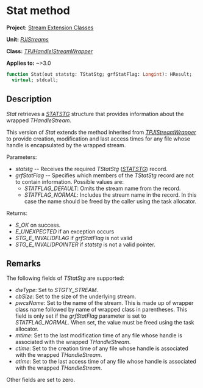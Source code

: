 # Stat method

**Project:** [Stream Extension Classes](../API.md)

**Unit:** [_PJIStreams_](./PJIStreams.md)

**Class:** [_TPJHandleIStreamWrapper_](./TPJHandleIStreamWrapper.md)

**Applies to:** ~>3.0

```pascal
function Stat(out statstg: TStatStg; grfStatFlag: Longint): HResult;
  virtual; stdcall;
```

## Description

_Stat_ retrieves a [_STATSTG_](https://learn.microsoft.com/en-gb/windows/win32/api/objidl/ns-objidl-statstg) structure that provides information about the wrapped _THandleStream_.

This version of _Stat_ extends the method inherited from [_TPJIStreamWrapper_](./TPJIStreamWrapper.md) to provide creation, modification and last access times for any file whose handle is encapsulated by the wrapped stream.

Parameters:

* _statstg_ -- Receives the required _TStatStg_ ([_STATSTG_](https://learn.microsoft.com/en-gb/windows/win32/api/objidl/ns-objidl-statstg)) record.
* _grfStatFlag_ -- Specifies which members of the _TStatStg_ record are not to contain information. Possible values are:
  * _STATFLAG_DEFAULT_: Omits the stream name from the record.
  * _STATFLAG_NORMAL_: Includes the stream name in the record. In this case the name should be freed by the caller using the task allocator.

Returns:

* _S_OK_ on success.
* _E_UNEXPECTED_ if an exception occurs
* _STG_E_INVALIDFLAG_ if _grfStatFlag_ is not valid
* _STG_E_INVALIDPOINTER_ if _statstg_ is not a valid pointer.

## Remarks

The following fields of _TStatStg_ are supported:

* _dwType_: Set to _STGTY_STREAM_.
* _cbSize_: Set to the size of the underlying stream.
* _pwcsName_: Set to the name of the stream. This is made up of wrapper class name followed by name of wrapped class in parentheses. This field is only set if the _grfStatFlag_ parameter is set to _STATFLAG_NORMAL_. When set, the value must be freed using the task allocator.
* _mtime_: Set to the last modification time of any file whose handle is associated with the wrapped _THandleStream_.
* _ctime_: Set to the creation time of any file whose handle is associated with the wrapped _THandleStream_.
* _atime_: Set to the last access time of any file whose handle is associated with the wrapped _THandleStream_.

Other fields are set to zero.
